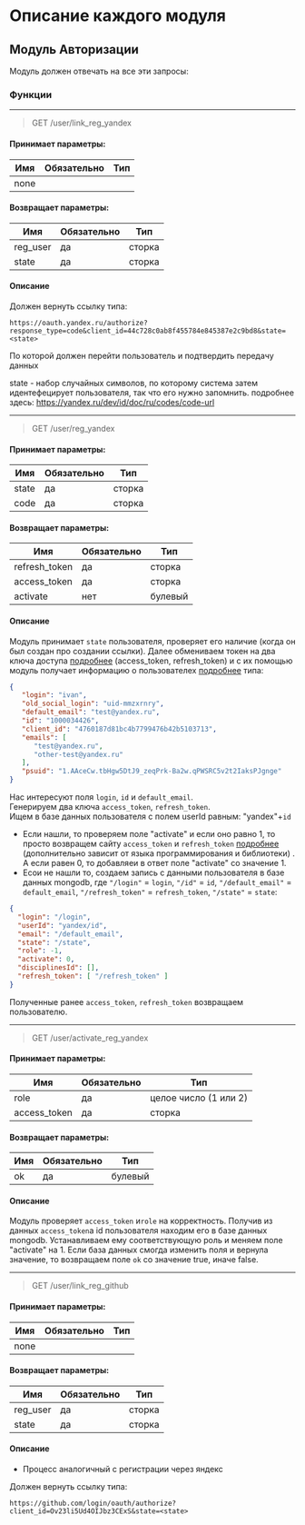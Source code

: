 # Описание каждого модуля
## Модуль Авторизации

Модуль должен отвечать на все эти запросы:

### Функции
-------------
> GET /user/link_reg_yandex
#### Принимает параметры:
| Имя    | Обязательно | Тип |
| -------- | ------- | ------- |
| none  |     |       |

#### Возвращает параметры:
| Имя    | Обязательно | Тип |
| -------- | ------- | ------- |
| reg_user  |   да  |   сторка   |
| state |   да  |   сторка   |

#### Описание
Должен вернуть ссылку типа:
```
https://oauth.yandex.ru/authorize?response_type=code&client_id=44c728c0ab8f455784e845387e2c9bd8&state=<state>
```
По которой должен перейти пользователь и подтвердить передачу данных<br>

state - набор случайных символов, по которому система затем идентефецирует пользователя, так что его нужно запомнить.
подробнее здесь: https://yandex.ru/dev/id/doc/ru/codes/code-url

-------------
> GET /user/reg_yandex
#### Принимает параметры:
| Имя    | Обязательно | Тип |
| -------- | ------- | ------- |
| state  |   да  |  сторка   |
| code  |   да  |  сторка   |

#### Возвращает параметры:
| Имя    | Обязательно | Тип |
| -------- | ------- | ------- |
| refresh_token  |   да  |   сторка   |
| access_token |   да  |   сторка   |
| activate |   нет  |   булевый   |

#### Описание

Модуль принимает <code>state</code> пользователя, проверяет его наличие (когда он был создан про создании ссылки). Далее обмениваем токен на два ключа доступа [подробнее](https://yandex.ru/dev/id/doc/ru/codes/code-url#token) 
(access_token, refresh_token) и с их помощью модуль получает информацию о пользователех [подробнее](https://yandex.ru/dev/id/doc/ru/user-information) типа:
```json
{
   "login": "ivan",
   "old_social_login": "uid-mmzxrnry",
   "default_email": "test@yandex.ru",
   "id": "1000034426",
   "client_id": "4760187d81bc4b7799476b42b5103713",
   "emails": [
      "test@yandex.ru",
      "other-test@yandex.ru"
   ],
   "psuid": "1.AAceCw.tbHgw5DtJ9_zeqPrk-Ba2w.qPWSRC5v2t2IaksPJgnge"
}
```
Нас интересуют поля <code>login</code>, <code>id</code> и <code>default_email</code>.<br>
Генерируем два ключа <code>access_token</code>, <code>refresh_token</code>.<br>
Ищем в базе данных пользователя с полем userId равным: "yandex"+<code>id</code><br>
* Если нашли, то проверяем поле "activate" и если оно равно 1, то просто возвращем сайту <code>access_token</code> и <code>refresh_token</code> [подробнее](https://www.youtube.com/watch?v=IB9gsnlRt-4) (дополнительно зависит от языка программирования и библиотеки) . А если равен 0, то добавляеи в ответ поле "activate" со значение 1.
* Есои не нашли то, создаем запись с данными пользователя в базе данных mongodb, где <code>"/login"</code> = <code>login</code>, <code>"/id"</code> = <code>id</code>, <code>"/default_email"</code> = <code>default_email</code>,
<code>"/refresh_token"</code> = <code>refresh_token</code>, <code>"/state"</code> = <code>state</code>:
```json
{
  "login": "/login", 
  "userId": "yandex/id",
  "email": "/default_email",
  "state": "/state",
  "role": -1,
  "activate": 0,
  "disciplinesId": [],
  "refresh_token": [ "/refresh_token" ] 
}
```
Полученные ранее <code>access_token</code>, <code>refresh_token</code> возвращаем пользователю.

-------------
> GET /user/activate_reg_yandex
#### Принимает параметры:
| Имя    | Обязательно | Тип |
| -------- | ------- | ------- |
| role  |   да  |  целое число (1 или 2)   |
| access_token  |   да  |  сторка   |

#### Возвращает параметры:
| Имя    | Обязательно | Тип |
| -------- | ------- | ------- |
| ok  |   да  |   булевый   |

#### Описание

Модуль проверяет <code>access_token</code> и<code>role</code> на корректность. Получив из данных <code>access_token</code>а id пользователя находим его в базе данных mongodb. Устанавливаем ему соответствующую роль и меняем поле
"activate" на 1. Если база данных смогда изменить поля и вернула значение, то возвращаем поле <code>ok</code> со значение true, иначе false.



-------------
> GET /user/link_reg_github
#### Принимает параметры:
| Имя    | Обязательно | Тип |
| -------- | ------- | ------- |
| none  |       |       |

#### Возвращает параметры:
| Имя    | Обязательно | Тип |
| -------- | ------- | ------- |
| reg_user  |   да  |   сторка   |
| state |   да  |   сторка   |

#### Описание
* Процесс аналогичный с регистрации через яндекс

Должен вернуть ссылку типа:
```
https://github.com/login/oauth/authorize?client_id=Ov23li5Ud4OIJbz3CExS&state=<state>
```
